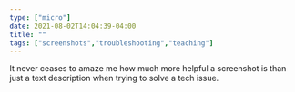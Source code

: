 ```yaml
---
type: ["micro"]
date: 2021-08-02T14:04:39-04:00
title: ""
tags: ["screenshots","troubleshooting","teaching"]
---
```

It never ceases to amaze me how much more helpful a screenshot is than just a text description when trying to solve a tech issue.
